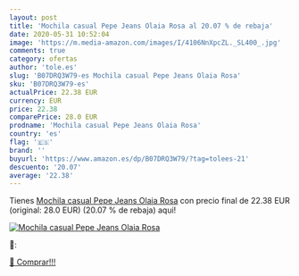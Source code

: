 ```yaml
---
layout: post
title: 'Mochila casual Pepe Jeans Olaia Rosa al 20.07 % de rebaja'
date: 2020-05-31 10:52:04
image: 'https://m.media-amazon.com/images/I/4106NnXpcZL._SL400_.jpg'
comments: true
category: ofertas
author: 'tole.es'
slug: 'B07DRQ3W79-es Mochila casual Pepe Jeans Olaia Rosa'
sku: 'B07DRQ3W79-es'
actualPrice: 22.38 EUR
currency: EUR
price: 22.38
comparePrice: 28.0 EUR
prodname: 'Mochila casual Pepe Jeans Olaia Rosa'
country: 'es'
flag: '🇪🇸'
brand: ''
buyurl: 'https://www.amazon.es/dp/B07DRQ3W79/?tag=tolees-21'
descuento: '20.07'
average: '22.38'
---
```


Tienes [Mochila casual Pepe Jeans Olaia Rosa](https://www.amazon.es/dp/B07DRQ3W79/?tag=tolees-21) con precio final de  22.38 EUR (original: 28.0 EUR) (20.07 %  de rebaja) aqui!

[![Mochila casual Pepe Jeans Olaia Rosa](https://m.media-amazon.com/images/I/4106NnXpcZL._SL400_.jpg)](https://www.amazon.es/dp/B07DRQ3W79/?tag=tolees-21)

🔎:


[🛒 Comprar!!!](https://www.amazon.es/dp/B07DRQ3W79/?tag=tolees-21)
